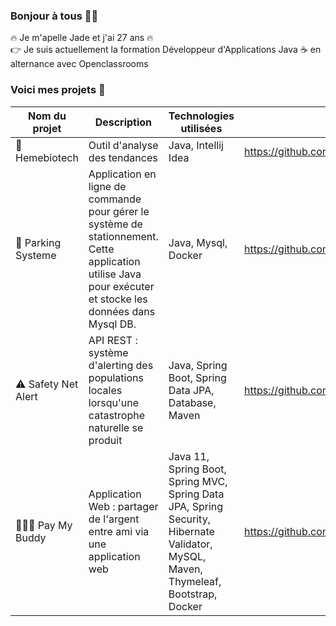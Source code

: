 ### Bonjour à tous :raising_hand_woman:


:fire: Je m'apelle Jade et j'ai 27 ans :fire:  
:point_right: Je suis actuellement la formation Développeur d'Applications Java :coffee: en alternance avec Openclassrooms 
### Voici mes projets :mag_right:  
| Nom du projet       | Description             | Technologies utilisées | Lien |
| -------------       | -----------             | --------------------- | ---- |
| :pill: Hemebiotech         | Outil d'analyse des tendances | Java, Intellij Idea | https://github.com/habijade/Projet02Hemebiotech |
| :blue_car: Parking Systeme     | Application en ligne de commande pour gérer le système de stationnement. Cette application utilise Java pour exécuter et stocke les données dans Mysql DB. | Java, Mysql, Docker | https://github.com/habijade/ParkingSystem |
| :warning: Safety Net Alert    | API REST : système d'alerting des populations locales lorsqu'une catastrophe naturelle se produit | Java, Spring Boot, Spring Data JPA, Database, Maven | https://github.com/habijade/SafetyNet |
| :people_holding_hands: Pay My Buddy         | Application Web : partager de l'argent entre ami via une application web | Java 11, Spring Boot, Spring MVC, Spring Data JPA, Spring Security, Hibernate Validator, MySQL, Maven, Thymeleaf, Bootstrap, Docker | https://github.com/habijade/PayMyBudy |  



